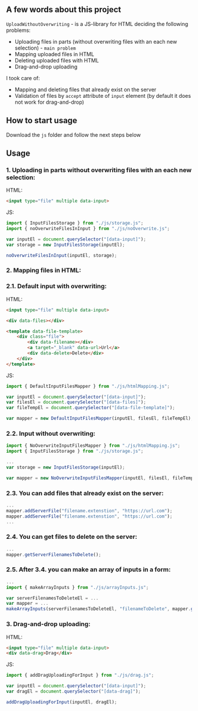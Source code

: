 ## A few words about this project
`UploadWithoutOverwriting` - is a JS-library for HTML deciding the following problems:
- Uploading files in parts (without overwriting files with an each new selection) - `main problem`
- Mapping uploaded files in HTML
- Deleting uploaded files with HTML
- Drag-and-drop uploading

I took care of:
- Mapping and deleting files that already exist on the server
- Validation of files by `accept` attribute of `input` element (by default it does not work for drag-and-drop)

## How to start usage
Download the `js` folder and follow the next steps below

## Usage
### 1. Uploading in parts without overwriting files with an each new selection:
HTML:
```html
<input type="file" multiple data-input>
```
JS:
```js
import { InputFilesStorage } from "./js/storage.js";
import { noOverwriteFilesInInput } from "./js/noOverwrite.js";

var inputEl = document.querySelector("[data-input]");
var storage = new InputFilesStorage(inputEl);

noOverwriteFilesInInput(inputEl, storage);
```

### 2. Mapping files in HTML:
### 2.1. Default input with overwriting:
HTML:
```html
<input type="file" multiple data-input>

<div data-files></div>

<template data-file-template>
    <div class="file">
        <div data-filename></div>
        <a target="_blank" data-url>Url</a>
        <div data-delete>Delete</div>
    </div>
</template>
```
JS:
```js
import { DefaultInputFilesMapper } from "./js/htmlMapping.js";

var inputEl = document.querySelector("[data-input]");
var filesEl = document.querySelector("[data-files]");
var fileTempEl = document.querySelector("[data-file-template]");

var mapper = new DefaultInputFilesMapper(inputEl, filesEl, fileTempEl);
```

### 2.2. Input without overwriting:
```js
import { NoOverwriteInputFilesMapper } from "./js/htmlMapping.js";
import { InputFilesStorage } from "./js/storage.js";

...
var storage = new InputFilesStorage(inputEl);

var mapper = new NoOverwriteInputFilesMapper(inputEl, filesEl, fileTempEl, storage);
```

### 2.3. You can add files that already exist on the server:
```js
...
mapper.addServerFile("filename.extenstion", "https://url.com");
mapper.addServerFile("filename.extenstion", "https://url.com");
...
```

### 2.4. You can get files to delete on the server:
```js
...
mapper.getServerFilenamesToDelete();
```

### 2.5. After 3.4. you can make an array of inputs in a form:
```js
...
import { makeArrayInputs } from "./js/arrayInputs.js";

var serverFilenamesToDeleteEl = ...
var mapper = ...
makeArrayInputs(serverFilenamesToDeleteEl, "filenameToDelete", mapper.getServerFilenamesToDelete());
```

### 3. Drag-and-drop uploading:
HTML:
```html
<input type="file" multiple data-input>
<div data-drag>Drag</div>
```
JS:
```js
import { addDragUploadingForInput } from "./js/drag.js";

var inputEl = document.querySelector("[data-input]");
var dragEl = document.querySelector("[data-drag]");

addDragUploadingForInput(inputEl, dragEl);
```
